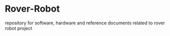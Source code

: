 # Rover-Robot
 repository for software, hardware and reference documents related to rover robot project
